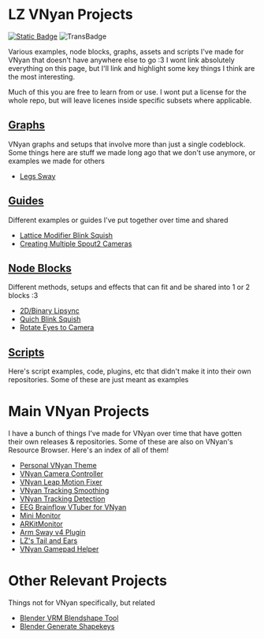 # LZ VNyan Projects
[![Static Badge](https://img.shields.io/badge/Made%20for-VNyan-%23fc65e6?color=%23fc65e6)](https://suvidriel.itch.io/vnyan)
![TransBadge](https://pride-badges.pony.workers.dev/static/v1?label=trans%20rights&stripeWidth=6&stripeColors=5BCEFA,F5A9B8,FFFFFF,F5A9B8,5BCEFA)

Various examples, node blocks, graphs, assets and scripts I've made for VNyan that doesn't have anywhere else to go :3 I wont link absolutely everything on this page, but I'll link and highlight some key things I think are the most interesting.

Much of this you are free to learn from or use. I wont put a license for the whole repo, but will leave licenes inside specific subsets where applicable.

## [Graphs](./Graphs)
VNyan graphs and setups that involve more than just a single codeblock. Some things here are stuff we made long ago that we don't use anymore, or examples we made for others
- [Legs Sway](./Graphs/Legsway)
## [Guides](./Guides)
Different examples or guides I've put together over time and shared
- [Lattice Modifier Blink Squish](./Guides/Lattice-Modifier)
- [Creating Multiple Spout2 Cameras](./Guides/Spout-Cameras)
## [Node Blocks](./NodeBlocks)
Different methods, setups and effects that can fit and be shared into 1 or 2 blocks :3
- [2D/Binary Lipsync](./NodeBlocks/2D-Lipsync)
- [Quich Blink Squish](./NodeBlocks/Blink-Squish)
- [Rotate Eyes to Camera](./NodeBlocks/Look-At-Camera)
## [Scripts](./Scripts)
Here's script examples, code, plugins, etc that didn't make it into their own repositories. Some of these are just meant as examples

# Main VNyan Projects
I have a bunch of things I've made for VNyan over time that have gotten their own releases & repositories. Some of these are also on VNyan's Resource Browser.
Here's an index of all of them!
- [Personal VNyan Theme](https://github.com/Lunazera/Lunazera-VNyan-Theme)
- [VNyan Camera Controller](https://github.com/Lunazera/VNyan-Camera-Controller)
- [VNyan Leap Motion Fixer](https://github.com/Lunazera/VNyan-Leap-Motion-Fixer)
- [VNyan Tracking Smoothing](https://github.com/Lunazera/VNyan-Tracking-Smoothing)
- [VNyan Tracking Detection](https://github.com/Lunazera/VNyan-Tracking-Detection)
- [EEG Brainflow VTuber for VNyan](https://github.com/Lunazera/VNyan-BrainflowVTuber)
- [Mini Monitor](https://github.com/Lunazera/MiniMonitor)
- [ARKitMonitor](https://github.com/Lunazera/VNyan-ARKitMonitor)
- [Arm Sway v4 Plugin](https://github.com/Lunazera/ArmSwayv4Plugin)
- [LZ's Tail and Ears](https://github.com/Lunazera/VNyan-Tail-Ears)
- [VNyan Gamepad Helper](https://github.com/Lunazera/VNyanGamepadHelper)


# Other Relevant Projects
Things not for VNyan specifically, but related
- [Blender VRM Blendshape Tool](https://github.com/Lunazera/Blender-VRM-Blendshape-Tool)
- [Blender Generate Shapekeys](https://github.com/Lunazera/Blender-Generate-Shapekeys)